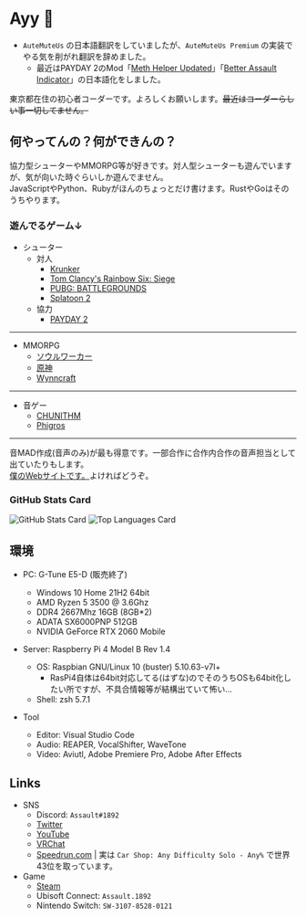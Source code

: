 # Ayy 🥴

- ``AuteMuteUs`` の日本語翻訳をしていましたが、``AuteMuteUs Premium`` の実装でやる気を削がれ翻訳を辞めました。  
  - 最近はPAYDAY 2のMod「[Meth Helper Updated](https://modworkshop.net/mod/25950)」「[Better Assault Indicator](https://modworkshop.net/mod/22712)」の日本語化をしました。

東京都在住の初心者コーダーです。よろしくお願いします。~~最近はコーダーらしい事一切してません。~~

## 何やってんの？何ができんの？

協力型シューターやMMORPG等が好きです。対人型シューターも遊んでいますが、気が向いた時ぐらいしか遊んでません。  
JavaScriptやPython、Rubyがほんのちょっとだけ書けます。RustやGoはそのうちやります。

### 遊んでるゲーム↓

- シューター
  - 対人
    - [Krunker](Krunker.io)
    - [Tom Clancy's Rainbow Six: Siege](https://www.ubisoft.com/ja-jp/game/rainbow-six/siege)
    - [PUBG: BATTLEGROUNDS](https://asia.battlegrounds.pubg.com/ja/)
    - [Splatoon 2](https://www.nintendo.co.jp/switch/aab6a/index.html)
  - 協力
    - [PAYDAY 2](https://www.paydaythegame.com/)
___
- MMORPG
  - [ソウルワーカー](https://soulworker.gamecom.jp/)
  - [原神](https://genshin.hoyoverse.com/ja)
  - [Wynncraft](https://wynncraft.com/)
___
- 音ゲー
   - [CHUNITHM](https://chunithm.sega.jp/)
   - [Phigros](https://pigeon-games.com/phigros)
___

音MAD作成(音声のみ)が最も得意です。一部合作に合作内合作の音声担当として出ていたりもします。  
[僕のWebサイトです。](https://assault1892.github.io)よければどうぞ。

### GitHub Stats Card

![GitHub Stats Card](https://github-readme-stats.vercel.app/api?username=Assault1892)
![Top Languages Card](https://github-readme-stats.vercel.app/api/top-langs/?username=Assault1892)

## 環境
- PC: G-Tune E5-D (販売終了)
  - Windows 10 Home 21H2 64bit
  - AMD Ryzen 5 3500 @ 3.6Ghz
  - DDR4 2667Mhz 16GB (8GB\*2)
  - ADATA SX6000PNP 512GB
  - NVIDIA GeForce RTX 2060 Mobile

- Server: Raspberry Pi 4 Model B Rev 1.4
  - OS: Raspbian GNU/Linux 10 (buster) 5.10.63-v7l+
    - RasPi4自体は64bit対応してる(はずな)のでそのうちOSも64bit化したい所ですが、不具合情報等が結構出ていて怖い...
  - Shell: zsh 5.7.1

- Tool
  - Editor: Visual Studio Code
  - Audio:  REAPER, VocalShifter, WaveTone
  - Video:  Aviutl, Adobe Premiere Pro, Adobe After Effects

## Links
- SNS
  - Discord: `Assault#1892`
  - [Twitter](https://twitter.com/SzlyNe_)
  - [YouTube](https://www.youtube.com/channel/UC2_oHHOyt4-eFFea-2s8k5g)
  - [VRChat](https://vrchat.com/home/user/usr_9dec4a38-a8e0-4b70-bd26-613c5d2ca9cf)
  - [Speedrun.com](https://www.speedrun.com/user/Assault1892) | 実は `Car Shop: Any Difficulty Solo - Any%` で世界43位を取っています。
- Game
  - [Steam](https://steamcommunity.com/id/assault9807/)
  - Ubisoft Connect: `Assault.1892`
  - Nintendo Switch: `SW-3107-8528-0121`
